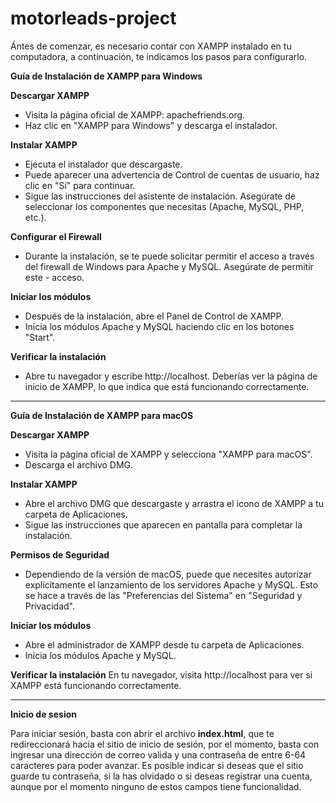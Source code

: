 # motorleads-project

Ántes de comenzar, es necesario contar con XAMPP instalado en tu computadora, a continuación, te indicamos los pasos para configurarlo.

**Guía de Instalación de XAMPP para Windows**

**Descargar XAMPP**
- Visita la página oficial de XAMPP: apachefriends.org.
- Haz clic en "XAMPP para Windows" y descarga el instalador.

**Instalar XAMPP**
- Ejecuta el instalador que descargaste.
- Puede aparecer una advertencia de Control de cuentas de usuario, haz clic en "Sí" para continuar.
- Sigue las instrucciones del asistente de instalación. Asegúrate de seleccionar los componentes que necesitas (Apache, MySQL, PHP, etc.).
  
**Configurar el Firewall**
- Durante la instalación, se te puede solicitar permitir el acceso a través del firewall de Windows para Apache y MySQL. Asegúrate de permitir este - acceso.
  
**Iniciar los módulos**
- Después de la instalación, abre el Panel de Control de XAMPP.
- Inicia los módulos Apache y MySQL haciendo clic en los botones "Start".

**Verificar la instalación**
- Abre tu navegador y escribe http://localhost. Deberías ver la página de inicio de XAMPP, lo que indica que está funcionando correctamente.

---

**Guía de Instalación de XAMPP para macOS**

**Descargar XAMPP**
- Visita la página oficial de XAMPP y selecciona "XAMPP para macOS".
- Descarga el archivo DMG.

**Instalar XAMPP**
- Abre el archivo DMG que descargaste y arrastra el icono de XAMPP a tu carpeta de Aplicaciones.
- Sigue las instrucciones que aparecen en pantalla para completar la instalación.

**Permisos de Seguridad**
- Dependiendo de la versión de macOS, puede que necesites autorizar explícitamente el lanzamiento de los servidores Apache y MySQL. Esto se hace a través de las "Preferencias del Sistema" en "Seguridad y Privacidad".

**Iniciar los módulos**
- Abre el administrador de XAMPP desde tu carpeta de Aplicaciones.
- Inicia los módulos Apache y MySQL.

**Verificar la instalación**
En tu navegador, visita http://localhost para ver si XAMPP está funcionando correctamente.

---

**Inicio de sesion**

Para iniciar sesión, basta con abrir el archivo **index.html**, que te redireccionará hacia el sitio de inicio de sesión, por el momento, basta con ingresar una dirección de correo valida y una contraseña de entre 6-64 caracteres para poder avanzar. Es posible indicar si deseas que el sitio guarde tu contraseña, si la has olvidado o si deseas registrar una cuenta, aunque por el momento ninguno de estos campos tiene funcionalidad.
